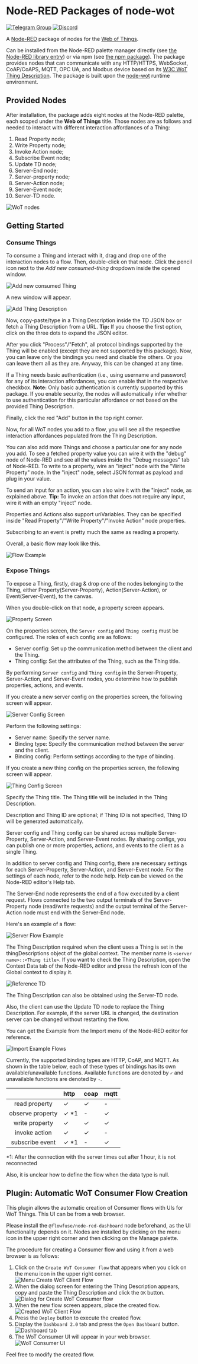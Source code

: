 # Node-RED Packages of node-wot

[![Telegram Group](https://img.shields.io/endpoint?color=neon&url=https%3A%2F%2Ftg.sumanjay.workers.dev%2Fnodewot)](https://t.me/nodewot)
[![Discord](https://img.shields.io/badge/Discord-7289DA?logo=discord&logoColor=white&label=node-wot)](https://discord.gg/JXY2Jzefz3)

A [Node-RED](https://nodered.org/) package of nodes for the [Web of Things](https://www.w3.org/WoT/).

Can be installed from the Node-RED palette manager directly (see [the Node-RED library entry](https://flows.nodered.org/node/@thingweb/node-red-node-wot)) or via npm (see [the npm package](https://www.npmjs.com/package/@thingweb/node-red-node-wot)).
The package provides nodes that can communicate with any HTTP/HTTPS, WebSocket, CoAP/CoAPS, MQTT, OPC UA, and Modbus device based on its [W3C WoT Thing Description](https://www.w3.org/TR/wot-thing-description/).
The package is built upon the [node-wot](https://github.com/eclipse-thingweb/node-wot) runtime environment.

## Provided Nodes

After installation, the package adds eight nodes at the Node-RED palette, each scoped under the __Web of Things__ title.
Those nodes are as follows and needed to interact with different interaction affordances of a Thing:

1) Read Property node;
1) Write Property node;
1) Invoke Action node;
1) Subscribe Event node;
1) Update TD node;
1) Server-End node;
1) Server-property node;
1) Server-Action node;
1) Server-Event node;
1) Server-TD node.

![WoT nodes](https://raw.githubusercontent.com/eclipse-thingweb/node-red/main/node-red-node-wot/screenshots/nodes.png)

## Getting Started

### Consume Things

To consume a Thing and interact with it, drag and drop one of the interaction nodes to a flow.
Then, double-click on that node.
Click the pencil icon next to the _Add new consumed-thing_ dropdown inside the opened window.

![Add new consumed Thing](https://raw.githubusercontent.com/eclipse-thingweb/node-red/main/node-red-node-wot/screenshots/add-thing.png)

A new window will appear.

![Add Thing Description](https://raw.githubusercontent.com/eclipse-thingweb/node-red/main/node-red-node-wot/screenshots/add-td.png)

Now, copy-paste/type in a Thing Description inside the TD JSON box or fetch a Thing Description from a URL.
**Tip:** If you choose the first option, click on the three dots to expand the JSON editor.

After you click "Process"/"Fetch", all protocol bindings supported by the Thing will be enabled (except they are not supported by this package).
Now, you can leave only the bindings you need and disable the others.
Or you can leave them all as they are.
Anyway, this can be changed at any time.

If a Thing needs basic authentication (i.e., using username and password) for any of its interaction affordances, you can enable that in the respective checkbox.
**Note:** Only basic authentication is currently supported by this package.
If you enable security, the nodes will automatically infer whether to use authentication for this particular affordance or not based on the provided Thing Description.

Finally, click the red "Add" button in the top right corner.

Now, for all WoT nodes you add to a flow, you will see all the respective interaction affordances populated from the Thing Description.

You can also add more Things and choose a particular one for any node you add.
To see a fetched property value you can wire it with the "debug" node of Node-RED and see all the values inside the "Debug messages" tab of Node-RED.
To write to a property, wire an "inject" node with the "Write Property" node.
In the "inject" node, select JSON format as payload and plug in your value.

To send an input for an action, you can also wire it with the "inject" node, as explained above.
**Tip:** To invoke an action that does not require any input, wire it with an empty "inject" node.

Properties and Actions also support uriVariables.
They can be specified inside "Read Property"/"Write Property"/"Invoke Action" node properties.

Subscribing to an event is pretty much the same as reading a property.

Overall, a basic flow may look like this.

![Flow Example](https://raw.githubusercontent.com/eclipse-thingweb/node-red/main/node-red-node-wot/screenshots/flow-example.png)

### Expose Things

To expose a Thing, firstly, drag & drop one of the nodes belonging to the Thing, either Property(Server-Property), Action(Server-Action), or Event(Server-Event), to the canvas.

When you double-click on that node, a property screen appears.

![Property Screen](https://raw.githubusercontent.com/eclipse-thingweb/node-red/main/node-red-node-wot/screenshots/server-property-settings.png)

On the properties screen, the `Server config` and `Thing config` must be configured. The roles of each config are as follows:

* Server config: Set up the communication method between the client and the Thing.
* Thing config: Set the attributes of the Thing, such as the Thing title.

By performing `Server config` and `Thing config` in the Server-Property, Server-Action, and Server-Event nodes, you determine how to publish properties, actions, and events.

If you create a new server config on the properties screen, the following screen will appear.

![Server Config Screen](https://raw.githubusercontent.com/eclipse-thingweb/node-red/main/node-red-node-wot/screenshots/server-config-settings.png)

Perform the following settings:

* Server name: Specify the server name.
* Binding type: Specify the communication method between the server and the client.
* Binding config: Perform settings according to the type of binding.

If you create a new thing config on the properties screen, the following screen will appear.

![Thing Config Screen](https://raw.githubusercontent.com/eclipse-thingweb/node-red/main/node-red-node-wot/screenshots/thing-config-settings.png)

Specify the Thing title. The Thing title will be included in the Thing Description.

Description and Thing ID are optional; if Thing ID is not specified, Thing ID will be generated automatically.

Server config and Thing config can be shared across multiple Server-Property, Server-Action, and Server-Event nodes. By sharing configs, you can publish one or more properties, actions, and events to the client as a single Thing.

In addition to server config and Thing config, there are necessary settings for each Server-Property, Server-Action, and Server-Event node. For the settings of each node, refer to the node help. Help can be viewed on the Node-RED editor's Help tab.

The Server-End node represents the end of a flow executed by a client request.
Flows connected to the two output terminals of the Server-Property node (read/write requests) and the output terminal of the Server-Action node must end with the Server-End node.

Here's an example of a flow:

![Server Flow Example](https://raw.githubusercontent.com/eclipse-thingweb/node-red/main/node-red-node-wot/screenshots/server-flow-example.png)

The Thing Description required when the client uses a Thing is set in the thingDescriptions object of the global context. The member name is `<server name>::<Thing title>`.
If you want to check the Thing Description, open the Context Data tab of the Node-RED editor and press the refresh icon of the Global context to display it.

![Reference TD](https://raw.githubusercontent.com/eclipse-thingweb/node-red/main/node-red-node-wot/screenshots/reference-td.png)

The Thing Description can also be obtained using the Server-TD node.

Also, the client can use the Update TD node to replace the Thing Description. For example, if the server URL is changed, the destination server can be changed without restarting the flow.

You can get the Example from the Import menu of the Node-RED editor for reference.

![Import Example Flows](https://raw.githubusercontent.com/eclipse-thingweb/node-red/main/node-red-node-wot/screenshots/import-example-flows.png)

Currently, the supported binding types are HTTP, CoAP, and MQTT. As shown in the table below, each of these types of bindings has its own available/unavailable functions. Available functions are denoted by `✓` and unavailable functions are denoted by `-`.

| |http|coap|mqtt|
| :---: | :--- | :--- | :--- |
|read property|✓|✓|-|
|observe property|✓ *1|-|✓|
|write property|✓|✓|✓|
|invoke action|✓|✓|-|
|subscribe event|✓ *1|-|✓|

*1: After the connection with the server times out after 1 hour, it is not reconnected

Also, it is unclear how to define the flow when the data type is null.

## Plugin: Automatic WoT Consumer Flow Creation

This plugin allows the automatic creation of Consumer flows with UIs for WoT Things.
This UI can be from a web browser.

Please install the `@flowfuse/node-red-dashboard` node beforehand, as the UI functionality depends on it.
Nodes are installed by clicking on the menu icon in the upper right corner and then clicking on the Manage palette.

The procedure for creating a Consumer flow and using it from a web browser is as follows:

1. Click on the `Create WoT Consumer flow` that appears when you click on the menu icon in the upper right corner.  
![Menu Create WoT Client Flow](screenshots/menu-create-wot-client-flow.png)
2. When the dialog screen for entering the Thing Description appears, copy and paste the Thing Description and click the `OK` button.
![Dialog for Create WoT Consumer flow](screenshots/dialog-for-create-wot-client-flow.png)
3. When the new flow screen appears, place the created flow.
![Created WoT Client Flow](screenshots/created-wot-client-flow.png)
4. Press the `Deploy` button to execute the created flow.
5. Display the `Dashboard 2.0` tab and press the `Open Dashboard` button.
![Dashboard tab](screenshots/dashboard-tab.png)
6. The WoT Consumer UI will appear in your web browser.
![WoT Consumer UI](screenshots/wot-client-screen.png)

Feel free to modify the created flow.
